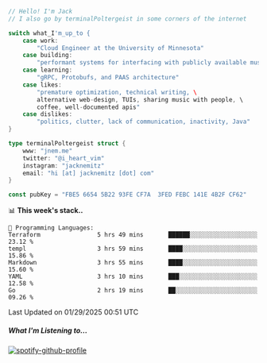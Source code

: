 ```go
// Hello! I'm Jack
// I also go by terminalPoltergeist in some corners of the internet

switch what_I'm_up_to {
    case work:
        "Cloud Engineer at the University of Minnesota"
    case building:
        "performant systems for interfacing with publicly available music datasets"
    case learning:
        "gRPC, Protobufs, and PAAS architecture"
    case likes:
        "premature optimization, technical writing, \
        alternative web-design, TUIs, sharing music with people, \
        coffee, well-documented apis"
    case dislikes:
        "politics, clutter, lack of communication, inactivity, Java"
}

type terminalPoltergeist struct {
    www: "jnem.me"
    twitter: "@i_heart_vim"
    instagram: "jacknemitz"
    email: "hi [at] jacknemitz [dot] com"
}

const pubKey = "FBE5 6654 5B22 93FE CF7A  3FED FEBC 141E 4B2F CF62"
```

<!--START_SECTION:waka-->
📊 **This week's stack..** 

```text
💬 Programming Languages: 
Terraform                5 hrs 49 mins       ██████░░░░░░░░░░░░░░░░░░░   23.12 % 
templ                    3 hrs 59 mins       ████░░░░░░░░░░░░░░░░░░░░░   15.86 % 
Markdown                 3 hrs 55 mins       ████░░░░░░░░░░░░░░░░░░░░░   15.60 % 
YAML                     3 hrs 10 mins       ███░░░░░░░░░░░░░░░░░░░░░░   12.58 % 
Go                       2 hrs 19 mins       ██░░░░░░░░░░░░░░░░░░░░░░░   09.26 % 
```


 Last Updated on 01/29/2025 00:51 UTC
<!--END_SECTION:waka-->

##### What I'm Listening to...

[![spotify-github-profile](https://jnem.me/listening-item?maxAge=2592000)](https://jnem.me/listening)
